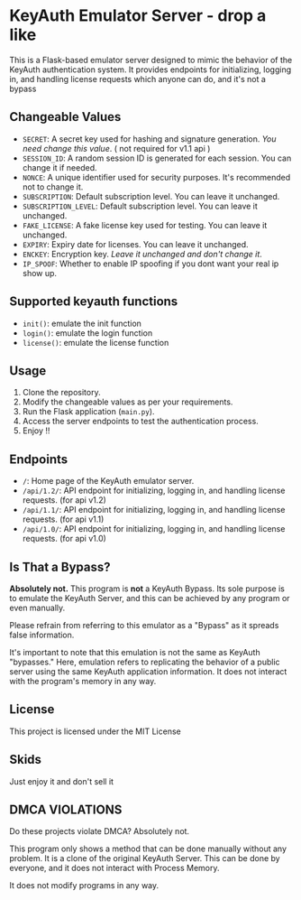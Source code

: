 # KeyAuth Emulator Server - drop a like

This is a Flask-based emulator server designed to mimic the behavior of the KeyAuth authentication system. It provides endpoints for initializing, logging in, and handling license requests which anyone can do, and it's not a bypass 


## Changeable Values

- `SECRET`: A secret key used for hashing and signature generation. *You need change this value*. ( not required for v1.1 api )
- `SESSION_ID`: A random session ID is generated for each session. You can change it if needed.
- `NONCE`: A unique identifier used for security purposes. It's recommended not to change it.
- `SUBSCRIPTION`: Default subscription level. You can leave it unchanged.
- `SUBSCRIPTION_LEVEL`: Default subscription level. You can leave it unchanged.
- `FAKE_LICENSE`: A fake license key used for testing. You can leave it unchanged.
- `EXPIRY`: Expiry date for licenses. You can leave it unchanged.
- `ENCKEY`: Encryption key. *Leave it unchanged and don't change it*.
- `IP_SPOOF`: Whether to enable IP spoofing if you dont want your real ip show up.

## Supported keyauth functions

- `init()`: emulate the init function
- `login()`: emulate the login function
- `license()`: emulate the license function

## Usage

1. Clone the repository.
2. Modify the changeable values as per your requirements.
3. Run the Flask application (`main.py`).
4. Access the server endpoints to test the authentication process.
5. Enjoy !!

## Endpoints

- `/`: Home page of the KeyAuth emulator server.
- `/api/1.2/`: API endpoint for initializing, logging in, and handling license requests. (for api v1.2)
- `/api/1.1/`: API endpoint for initializing, logging in, and handling license requests. (for api v1.1)
- `/api/1.0/`: API endpoint for initializing, logging in, and handling license requests. (for api v1.0)

## Is That a Bypass?

**Absolutely not.** This program is **not** a KeyAuth Bypass. Its sole purpose is to emulate the KeyAuth Server, and this can be achieved by any program or even manually.

Please refrain from referring to this emulator as a "Bypass" as it spreads false information.

It's important to note that this emulation is not the same as KeyAuth "bypasses." Here, emulation refers to replicating the behavior of a public server using the same KeyAuth application information. It does not interact with the program's memory in any way.

## License

This project is licensed under the MIT License

## Skids

Just enjoy it and don't sell it

## DMCA VIOLATIONS

Do these projects violate DMCA? Absolutely not.

This program only shows a method that can be done manually without any problem. It is a clone of the original KeyAuth Server. This can be done by everyone, and it does not interact with Process Memory.

It does not modify programs in any way.
